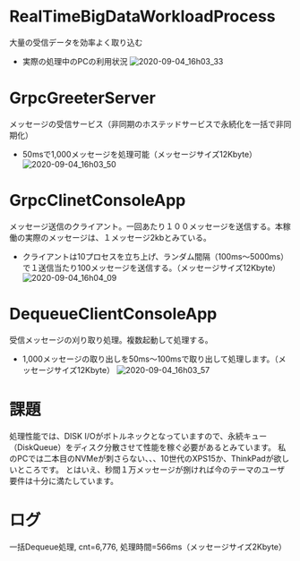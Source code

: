 # RealTimeBigDataWorkloadProcess
大量の受信データを効率よく取り込む
- 実際の処理中のPCの利用状況
![2020-09-04_16h03_33](https://user-images.githubusercontent.com/3734512/92209693-67c42880-eec8-11ea-91f5-c7cf0f1d82de.png)

# GrpcGreeterServer
メッセージの受信サービス（非同期のホステッドサービスで永続化を一括で非同期化）
- 50msで1,000メッセージを処理可能（メッセージサイズ12Kbyte）
![2020-09-04_16h03_50](https://user-images.githubusercontent.com/3734512/92209703-6c88dc80-eec8-11ea-9bdf-39a5e8a84b5b.png)

# GrpcClinetConsoleApp
メッセージ送信のクライアント。一回あたり１００メッセージを送信する。本稼働の実際のメッセージは、１メッセージ2kbとみている。
- クライアントは10プロセスを立ち上げ、ランダム間隔（100ms～5000ms）で１送信当たり100メッセージを送信する。（メッセージサイズ12Kbyte）
![2020-09-04_16h04_09](https://user-images.githubusercontent.com/3734512/92209723-727ebd80-eec8-11ea-929b-a5ab5eeb0cb1.png)

# DequeueClientConsoleApp
受信メッセージの刈り取り処理。複数起動して処理する。
- 1,000メッセージの取り出しを50ms～100msで取り出して処理します。（メッセージサイズ12Kbyte）
![2020-09-04_16h03_57](https://user-images.githubusercontent.com/3734512/92209715-6f83cd00-eec8-11ea-81b3-8a6678d1dd10.png)

# 課題
処理性能では、DISK I/Oがボトルネックとなっていますので、永続キュー（DiskQueue）をディスク分散させて性能を稼ぐ必要があるとみています。
私のPCでは二本目のNVMeが刺さらない、、、10世代のXPS15か、ThinkPadが欲しいところです。
とはいえ、秒間１万メッセージが捌ければ今のテーマのユーザ要件は十分に満たしています。

# ログ
一括Dequeue処理, cnt=6,776, 処理時間=566ms（メッセージサイズ2Kbyte）


